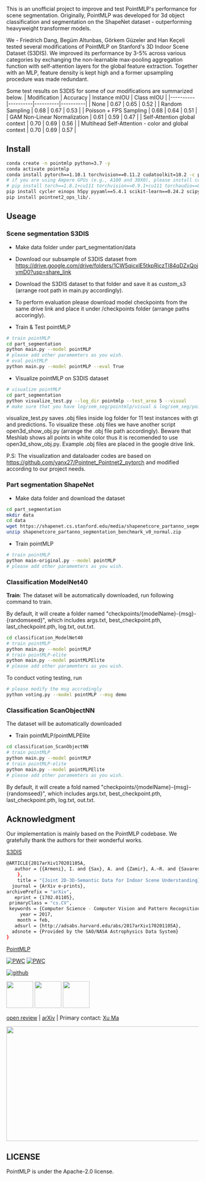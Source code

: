 This is an unofficial project to improve and test PointMLP's performance for scene segmentation. Originally, PointMLP was developed for 3d object classification and segmentation on the ShapeNet dataset - outperforming heavyweight transformer models. 

We - Friedrich Dang, Begüm Altunbas, Görkem Güzeler and Han Keçeli tested several modifications of PointMLP on Stanford's 3D Indoor Scene Dataset (S3DIS). We improved its performance by 3-5% across various categories by exchanging the non-learnable max-pooling aggregation function with self-attention layers for the global feature extraction. Together with an MLP, feature density is kept high and a former upsampling procedure was made redundant.

Some test results on S3DIS for some of our modifications are summarized below.
| Modification | Accuracy | Instance mIOU | Class mIOU |
|----------|----------|----------|----------|
| None   | 0.67   | 0.65   | 0.52 |
| Random Sampling   | 0.68   | 0.67   | 0.53 |
| Poisson + FPS Sampling   | 0.68   | 0.64   | 0.51 |
| GAM Non-Linear Normalization   | 0.61   | 0.59   | 0.47 |
| Self-Attention global context   | 0.70   | 0.69   | 0.56 |
| Multihead Self-Attention - color and global context  | 0.70   | 0.69   | 0.57 |


## Install

```bash
conda create -n pointmlp python=3.7 -y
conda activate pointmlp
conda install pytorch==1.10.1 torchvision==0.11.2 cudatoolkit=10.2 -c pytorch -y
# if you are using Ampere GPUs (e.g., A100 and 30X0), please install compatible Pytorch and CUDA versions, like:
# pip install torch==1.8.1+cu111 torchvision==0.9.1+cu111 torchaudio==0.8.1 -f https://download.pytorch.org/whl/torch_stable.html
pip install cycler einops h5py pyyaml==5.4.1 scikit-learn==0.24.2 scipy tqdm matplotlib==3.4.2
pip install pointnet2_ops_lib/.
```


## Useage

### Scene segmentation S3DIS

- Make data folder under part_segmentation/data
- Download our subsample of S3DIS dataset from https://drive.google.com/drive/folders/1CW5qicxlE5tkpRiczTI84qDZxQojymD0?usp=share_link
- Download the S3DIS dataset to that folder and save it as custom_s3 (arrange root path in main.py accordingly).
- To perform evaluation please download model checkpoints from the same drive link and place it under /checkpoints folder (arrange paths accoringly).
  
- Train & Test pointMLP
```bash
# train pointMLP
cd part_segmentation
python main.py --model pointMLP
# please add other paramemters as you wish.
# eval pointMLP
python main.py --model pointMLP --eval True
```
- Visualize pointMLP on S3DIS dataset
```bash
# visualize pointMLP
cd part_segmentation
python visualize_test.py --log_dir pointmlp --test_area 5 --visual
# make sure that you have log/sem_seg/pointmlp/visual & log/sem_seg/pointmlp/logs folders created and correct checkpoint in checkpoints folder.
```
visualize_test.py saves .obj files inside log folder for 11 test instances with gt and predictions. To visualize these .obj files we have another script open3d_show_obj.py (arrange the .obj file path accordingly).
Beware that Meshlab shows all points in white color thus it is recomended to use open3d_show_obj.py. Example .obj files are placed in the google drive link.

P.S: The visualization and dataloader codes are based on https://github.com/yanx27/Pointnet_Pointnet2_pytorch and modified according to our project needs.


### Part segmentation ShapeNet

- Make data folder and download the dataset
```bash
cd part_segmentation
mkdir data
cd data
wget https://shapenet.cs.stanford.edu/media/shapenetcore_partanno_segmentation_benchmark_v0_normal.zip --no-check-certificate
unzip shapenetcore_partanno_segmentation_benchmark_v0_normal.zip
```
- Train pointMLP
```bash
# train pointMLP
python main-original.py --model pointMLP
# please add other paramemters as you wish.
```

### Classification ModelNet40
**Train**: The dataset will be automatically downloaded, run following command to train.

By default, it will create a folder named "checkpoints/{modelName}-{msg}-{randomseed}", which includes args.txt, best_checkpoint.pth, last_checkpoint.pth, log.txt, out.txt.
```bash
cd classification_ModelNet40
# train pointMLP
python main.py --model pointMLP
# train pointMLP-elite
python main.py --model pointMLPElite
# please add other paramemters as you wish.
```


To conduct voting testing, run
```bash
# please modify the msg accrodingly
python voting.py --model pointMLP --msg demo
```


### Classification ScanObjectNN

The dataset will be automatically downloaded

- Train pointMLP/pointMLPElite 
```bash
cd classification_ScanObjectNN
# train pointMLP
python main.py --model pointMLP
# train pointMLP-elite
python main.py --model pointMLPElite
# please add other paramemters as you wish.
```
By default, it will create a fold named "checkpoints/{modelName}-{msg}-{randomseed}", which includes args.txt, best_checkpoint.pth, last_checkpoint.pth, log.txt, out.txt.


## Acknowledgment

Our implementation is mainly based on the PointMLP codebase. We gratefully thank the authors for their wonderful works.

[S3DIS](http://buildingparser.stanford.edu/dataset.html)
```bash
@ARTICLE{2017arXiv170201105A,
   author = {{Armeni}, I. and {Sax}, A. and {Zamir}, A.~R. and {Savarese}, S.
	},
    title = "{Joint 2D-3D-Semantic Data for Indoor Scene Understanding}",
  journal = {ArXiv e-prints},
archivePrefix = "arXiv",
   eprint = {1702.01105},
 primaryClass = "cs.CV",
 keywords = {Computer Science - Computer Vision and Pattern Recognition, Computer Science - Robotics},
     year = 2017,
    month = feb,
   adsurl = {http://adsabs.harvard.edu/abs/2017arXiv170201105A},
  adsnote = {Provided by the SAO/NASA Astrophysics Data System}
}
```
[PointMLP](https://github.com/ma-xu/pointMLP-pytorch)

[![PWC](https://img.shields.io/endpoint.svg?url=https://paperswithcode.com/badge/rethinking-network-design-and-local-geometry-1/3d-point-cloud-classification-on-modelnet40)](https://paperswithcode.com/sota/3d-point-cloud-classification-on-modelnet40?p=rethinking-network-design-and-local-geometry-1)
[![PWC](https://img.shields.io/endpoint.svg?url=https://paperswithcode.com/badge/rethinking-network-design-and-local-geometry-1/3d-point-cloud-classification-on-scanobjectnn)](https://paperswithcode.com/sota/3d-point-cloud-classification-on-scanobjectnn?p=rethinking-network-design-and-local-geometry-1)


[![github](https://img.shields.io/github/stars/ma-xu/pointMLP-pytorch?style=social)](https://github.com/ma-xu/pointMLP-pytorch)


<div align="left">
    <a><img src="images/smile.png"  height="70px" ></a>
    <a><img src="images/neu.png"  height="70px" ></a>
    <a><img src="images/columbia.png"  height="70px" ></a>
</div>

 [open review](https://openreview.net/forum?id=3Pbra-_u76D) | [arXiv](https://arxiv.org/abs/2202.07123) | Primary contact: [Xu Ma](mailto:ma.xu1@northeastern.edu)

<div align="center">
  <img src="images/overview.png" width="650px" height="300px">
</div>

## LICENSE
PointMLP is under the Apache-2.0 license. 






